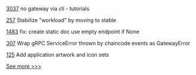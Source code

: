 
[3037](https://github.com/hyperledger/fabric/pull/3037) no gateway via cli - tutorials

[257](https://github.com/hyperledger/transact/pull/257) Stabilize "workload" by moving to stable

[1483](https://github.com/hyperledger/aries-cloudagent-python/pull/1483) fix: create static doc use empty endpoint if None

[307](https://github.com/hyperledger/fabric-gateway/pull/307) Wrap gRPC ServiceError thrown by chaincode events as GatewayError

[125](https://github.com/hyperledger/aries-mobile-agent-react-native/pull/125) Add application artwork and icon sets


[See more >>>](https://start-here.hyperledger.org/pull-requests)

